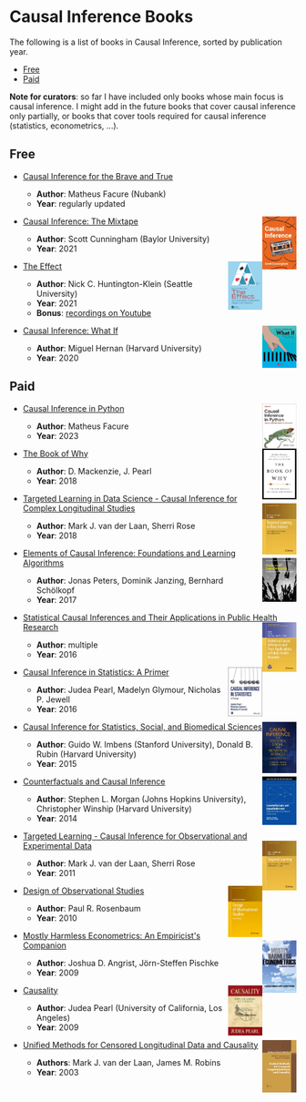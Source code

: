 # Causal Inference Books

The following is a list of books in Causal Inference, sorted by publication year.

- [Free](#free)
- [Paid](#paid)

**Note for curators**: so far I have included only books whose main focus is causal inference. I might add in the future books that cover causal inference only partially, or books that cover tools required for causal inference (statistics, econometrics, ...).

## Free

- [Causal Inference for the Brave and True](https://matheusfacure.github.io/python-causality-handbook/landing-page.html)
  - **Author**: Matheus Facure (Nubank)
  - **Year**: regularly updated

- [Causal Inference: The Mixtape](https://mixtape.scunning.com/)<img align="right" width="60" src="img/books/causal_inference_the_mixtape.jpeg">
    - **Author**: Scott Cunningham (Baylor University)
    - **Year**: 2021

- [The Effect](https://theeffectbook.net/)<img align="right" width="60" src="img/books/the_effect.png">
  - **Author**: Nick C. Huntington-Klein (Seattle University)
  - **Year**: 2021
  - **Bonus**: [recordings on Youtube](https://www.youtube.com/playlist?list=PLcTBLulJV_AK1hKtnO0-kYrU0D09K-kj8)

- [Causal Inference: What If](https://www.hsph.harvard.edu/miguel-hernan/causal-inference-book/)<img align="right" width="60" src="img/books/what_if.jpeg">
  - **Author**: Miguel Hernan (Harvard University)
  - **Year**: 2020

## Paid

- [Causal Inference in Python](https://www.oreilly.com/library/view/causal-inference-in/9781098140243/)<img align="right" width="60" src="img/books/causal_inference_python.jpg">
  - **Author**: Matheus Facure
  - **Year**: 2023
 
- [The Book of Why](http://bayes.cs.ucla.edu/WHY/)<img align="right" width="60" src="img/books/book_of_why.jpeg">
  - **Author**: D. Mackenzie, J. Pearl
  - **Year**: 2018

- [Targeted Learning in Data Science - Causal Inference for Complex Longitudinal Studies](https://link.springer.com/book/10.1007/978-3-319-65304-4)<img align="right" width="60" src="img/books/targeted_learning_data_science.png">
  - **Author**: Mark J. van der Laan, Sherri Rose
  - **Year**: 2018

- [Elements of Causal Inference: Foundations and Learning Algorithms](https://mitpress.mit.edu/9780262037310/elements-of-causal-inference/)<img align="right" width="60" src="img/books/elements_of_causal_inference.jpeg">
  - **Author**: Jonas Peters, Dominik Janzing, Bernhard Schölkopf
  - **Year**: 2017

- [Statistical Causal Inferences and Their Applications in Public Health Research](https://link.springer.com/chapter/10.1007/978-3-319-41259-7_8)<img align="right" width="60" src="img/books/statistical_causal_inferences.png">
  - **Author**: multiple
  - **Year**: 2016

- [Causal Inference in Statistics: A Primer](https://www.wiley.com/en-us/Causal+Inference+in+Statistics%3A+A+Primer-p-9781119186847)<img align="right" width="60" src="img/books/causal_inference_statistics.jpg">
  - **Author**: Judea Pearl, Madelyn Glymour, Nicholas P. Jewell
  - **Year**: 2016

- [Causal Inference for Statistics, Social, and Biomedical Sciences](https://www.cambridge.org/core/books/causal-inference-for-statistics-social-and-biomedical-sciences/71126BE90C58F1A431FE9B2DD07938AB)<img align="right" width="60" src="img/books/causal_inference_statistics_social_biomedical_sciences.jpeg">
  - **Author**: Guido W. Imbens (Stanford University), Donald B. Rubin (Harvard University)
  - **Year**: 2015

- [Counterfactuals and Causal Inference](https://www.cambridge.org/core/books/counterfactuals-and-causal-inference/5CC81E6DF63C5E5A8B88F79D45E1D1B7)<img align="right" width="60" src="img/books/counterfactuals_causal_inference.jpg">
  - **Author**: Stephen L. Morgan (Johns Hopkins University), Christopher Winship (Harvard University)
  - **Year**: 2014

- [Targeted Learning - Causal Inference for Observational and Experimental Data](https://link.springer.com/book/10.1007/978-1-4419-9782-1)<img align="right" width="60" src="img/books/targeted_learning.png">
  - **Author**: Mark J. van der Laan, Sherri Rose
  - **Year**: 2011

- [Design of Observational Studies](https://link.springer.com/book/10.1007/978-1-4419-1213-8)<img align="right" width="60" src="img/books/design_observational_studies.jpeg">
  - **Author**: Paul R. Rosenbaum
  - **Year**: 2010 

- [Mostly Harmless Econometrics: An Empiricist's Companion](https://press.princeton.edu/books/paperback/9780691120355/mostly-harmless-econometrics)<img align="right" width="60" src="img/books/mostly_harmless_econometrics.jpeg">
  - **Author**: Joshua D. Angrist, Jörn-Steffen Pischke
  - **Year**: 2009

- [Causality](https://www.cambridge.org/core/books/causality/B0046844FAE10CBF274D4ACBDAEB5F5B)<img align="right" width="60" src="img/books/causality.jpeg">
  - **Author**: Judea Pearl (University of California, Los Angeles)
  - **Year**: 2009

- [Unified Methods for Censored Longitudinal Data and Causality](https://link.springer.com/book/10.1007/978-0-387-21700-0)<img align="right" width="60" src="img/books/unified_methods.png">
  - **Authors**: Mark J. van der Laan, James M. Robins   
  - **Year**: 2003

